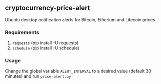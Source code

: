## cryptocurrency-price-alert

Ubuntu desktop notification alerts for Bitcoin, Etherium and Litecoin prices.

### Requirements
1. `requests` (pip install -U requests)
2. `schedule` (pip install -U schedule)

### Usage
Change the global variable `ALERT_INTERVAL` to a desired value (default 30 minutes) and run `price-alert.py`